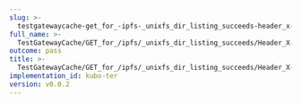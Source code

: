 ```yaml
---
slug: >-
  testgatewaycache-get_for_-ipfs-_unixfs_dir_listing_succeeds-header_x-ipfs-roots
full_name: >-
  TestGatewayCache/GET_for_/ipfs/_unixfs_dir_listing_succeeds/Header_X-Ipfs-Roots
outcome: pass
title: >-
  TestGatewayCache/GET_for_/ipfs/_unixfs_dir_listing_succeeds/Header_X-Ipfs-Roots
implementation_id: kubo-ter
version: v0.0.2
---
```



